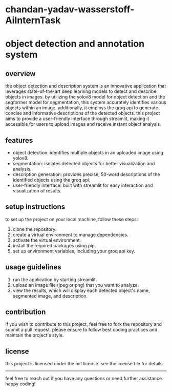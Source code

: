 # chandan-yadav-wasserstoff-AiInternTask

# object detection and annotation system

## overview

the object detection and description system is an innovative application that leverages state-of-the-art deep learning models to detect and describe objects in images. by utilizing the yolov8 model for object detection and the segformer model for segmentation, this system accurately identifies various objects within an image. additionally, it employs the groq api to generate concise and informative descriptions of the detected objects. this project aims to provide a user-friendly interface through streamlit, making it accessible for users to upload images and receive instant object analysis.

## features

- object detection: identifies multiple objects in an uploaded image using yolov8.
- segmentation: isolates detected objects for better visualization and analysis.
- description generation: provides precise, 50-word descriptions of the identified objects using the groq api.
- user-friendly interface: built with streamlit for easy interaction and visualization of results.

## setup instructions

to set up the project on your local machine, follow these steps:

1. clone the repository.
2. create a virtual environment to manage dependencies.
3. activate the virtual environment.
4. install the required packages using pip.
5. set up environment variables, including your groq api key.

## usage guidelines

1. run the application by starting streamlit.
2. upload an image file (jpeg or png) that you want to analyze.
3. view the results, which will display each detected object's name, segmented image, and description.

## contribution

if you wish to contribute to this project, feel free to fork the repository and submit a pull request. please ensure to follow best coding practices and maintain the project's style.

## license

this project is licensed under the mit license. see the license file for details.

---

feel free to reach out if you have any questions or need further assistance. happy coding!
